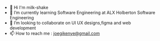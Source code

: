 - 👋 Hi I'm milk-shake 
- 🌱 I’m currently learning Software Engineering at ALX Holberton Software Engineering 
- 💞️ I’m looking to collaborate on UI UX designs,figma and web development 
- 📫 How to reach me : joegikenye@gmail.com 

<!---
milk-shake/milk-shake is a ✨ special ✨ repository because its `README.md` (this file) appears on your GitHub profile.
You can click the Preview link to take a look at your changes.
--->
